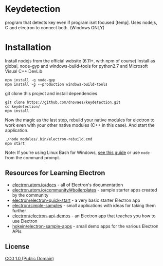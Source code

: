 # Keydetection

program that detects key even if program isnt focused [temp]. Uses nodejs, C and electron to connect
both. (Windows ONLY)

# Installation

Install nodejs from the official website (6.11+, with npm of course)
Install as global, node-gyp and windows-build-tools for python2.7 and Microsoft Visual C++ DevLib
```
npm install -g node-gyp
npm install -g --production windows-build-tools
```

git clone this project and install dependencies
```
git clone https://github.com/dnovaes/keydetection.git
cd keydetection/
npm install
```

Now the magic as the last step, rebuild your native modules for electron to work even with your other
native modules (C++ in this case). And start the application.
```
./node_modules/.bin/electron-rebuild.cmd
npm start
```

Note: If you're using Linux Bash for Windows, [see this guide](https://www.howtogeek.com/261575/how-to-run-graphical-linux-desktop-applications-from-windows-10s-bash-shell/) or use `node` from the command prompt.

## Resources for Learning Electron

- [electron.atom.io/docs](http://electron.atom.io/docs) - all of Electron's documentation
- [electron.atom.io/community/#boilerplates](http://electron.atom.io/community/#boilerplates) - sample starter apps created by the community
- [electron/electron-quick-start](https://github.com/electron/electron-quick-start) - a very basic starter Electron app
- [electron/simple-samples](https://github.com/electron/simple-samples) - small applications with ideas for taking them further
- [electron/electron-api-demos](https://github.com/electron/electron-api-demos) - an Electron app that teaches you how to use Electron
- [hokein/electron-sample-apps](https://github.com/hokein/electron-sample-apps) - small demo apps for the various Electron APIs

## License

[CC0 1.0 (Public Domain)](LICENSE.md)
